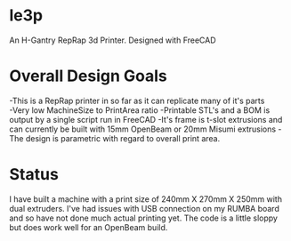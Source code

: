 le3p
====

An H-Gantry RepRap 3d Printer. Designed with FreeCAD

# Overall Design Goals
-This is a RepRap printer in so far as it can replicate many of it's parts  
-Very low MachineSize to PrintArea ratio
-Printable STL's and a BOM is output by a single script run in FreeCAD
-It's frame is t-slot extrusions and can currently be built with 15mm OpenBeam or 20mm Misumi extrusions
-The design is parametric with regard to overall print area.

# Status
I have built a machine with a print size of 240mm X 270mm X 250mm with dual extruders.
I've had issues with USB connection on my RUMBA board and so have not done much actual printing yet.
The code is a little sloppy but does work well for an OpenBeam build.

